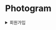 # Photogram

<details>
<summary>회원가입</summary>

### 시큐리티 세팅

```xml
	<dependency>
			<groupId>org.springframework.boot</groupId>
			<artifactId>spring-boot-starter-security</artifactId>
		</dependency>
```

- 클라이언트가 서버에 요청하면 /login 으로 redirect 된다.

![img.png](img.png)

### 시큐리티 커스텀 하기

```java
@EnableWebSecurity
@Configuration // IOC
public class SecurityConfig extends WebSecurityConfigurerAdapter {
}

```

- WebSecurityConfigureAdapter 를 상속받으면 시큐리티 설정파일로 인식이 된다.
- @Configuration 으로 해당 클래스를 IoC 컨테이너에 등록
- @EnableWebSecurity 로 시큐리티 설정파일로 인식된 파일을 활성화 시킴

```java
@EnableWebSecurity
@Configuration // IOC
public class SecurityConfig extends WebSecurityConfigurerAdapter {
    @Override
    protected void configure(HttpSecurity http) throws Exception {
        http.authorizeRequests()
                .antMatchers("/","/user/**","/image/**","/subscribe/**","/comment/**,/api/**") // 다음과 같은 URL은..
                .authenticated() // 인증이 필요합니다.
                .anyRequest() // 그 외의 URL은..
                .permitAll() // 허용 해주겠습니다.
                .and()
                .formLogin() // 인증이 필요한 URL은
                .loginPage("/auth/signin") // 로그인 창으로 리다이렉션 해주고 URL은 다음과 같다.
                .loginProcessingUrl("/auth/signin")// post
                .defaultSuccessUrl("/"); // 로그인에 성공하면 다음 URL로 이동
    }
}
```

- HttpSecurity http 의 authorizeRequests() 메서드
- .andMatchers() : 요청이 들어오는 경로 지정
- .authenticated() : 해당 경로로 들어온 요청은 인증이 필요하다고 지정
- .anyRequest() : 인증이 필요하지 않는 모든 요청
- .permitAll() : 모두 허용함
- .and() : 그리고
- .formLogin() : 로그인이 필요한 요청
- .loginPage() : 해당 URL에서 로그인 요청 처리
- .defaultSuccessUrl() :  로그인 응답 후 이동할 페이지 

</details>
